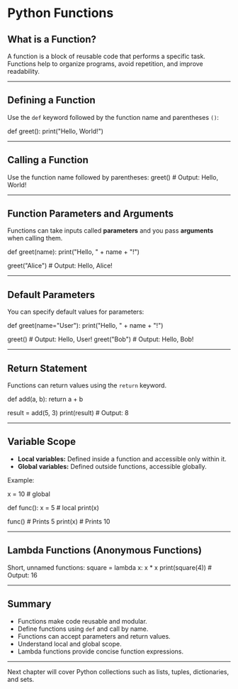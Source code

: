 # Python Functions

## What is a Function?

A function is a block of reusable code that performs a specific task. Functions help to organize programs, avoid repetition, and improve readability.

---

## Defining a Function

Use the `def` keyword followed by the function name and parentheses `()`:

def greet():
print("Hello, World!")

---

## Calling a Function

Use the function name followed by parentheses:
greet() # Output: Hello, World!



---

## Function Parameters and Arguments

Functions can take inputs called **parameters** and you pass **arguments** when calling them.

def greet(name):
print("Hello, " + name + "!")

greet("Alice") # Output: Hello, Alice!



---

## Default Parameters

You can specify default values for parameters:

def greet(name="User"):
print("Hello, " + name + "!")

greet() # Output: Hello, User!
greet("Bob") # Output: Hello, Bob!



---

## Return Statement

Functions can return values using the `return` keyword.

def add(a, b):
return a + b

result = add(5, 3)
print(result) # Output: 8



---

## Variable Scope

- **Local variables:** Defined inside a function and accessible only within it.
- **Global variables:** Defined outside functions, accessible globally.

Example:

x = 10 # global

def func():
x = 5 # local
print(x)

func() # Prints 5
print(x) # Prints 10



---

## Lambda Functions (Anonymous Functions)

Short, unnamed functions:
square = lambda x: x * x
print(square(4)) # Output: 16



---

## Summary

- Functions make code reusable and modular.
- Define functions using `def` and call by name.
- Functions can accept parameters and return values.
- Understand local and global scope.
- Lambda functions provide concise function expressions.

---

Next chapter will cover Python collections such as lists, tuples, dictionaries, and sets.




